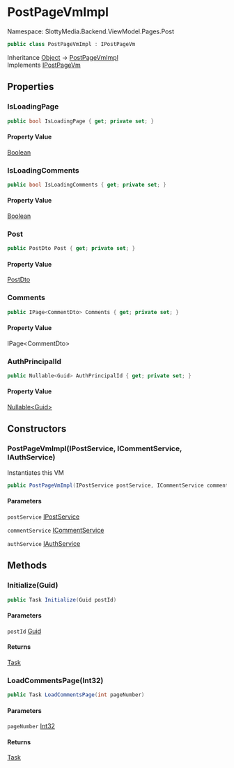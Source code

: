 # PostPageVmImpl

Namespace: SlottyMedia.Backend.ViewModel.Pages.Post

```csharp
public class PostPageVmImpl : IPostPageVm
```

Inheritance [Object](https://docs.microsoft.com/en-us/dotnet/api/system.object) → [PostPageVmImpl](./slottymedia.backend.viewmodel.pages.post.postpagevmimpl.md)<br>
Implements [IPostPageVm](./slottymedia.backend.viewmodel.pages.post.ipostpagevm.md)

## Properties

### **IsLoadingPage**

```csharp
public bool IsLoadingPage { get; private set; }
```

#### Property Value

[Boolean](https://docs.microsoft.com/en-us/dotnet/api/system.boolean)<br>

### **IsLoadingComments**

```csharp
public bool IsLoadingComments { get; private set; }
```

#### Property Value

[Boolean](https://docs.microsoft.com/en-us/dotnet/api/system.boolean)<br>

### **Post**

```csharp
public PostDto Post { get; private set; }
```

#### Property Value

[PostDto](./slottymedia.backend.dtos.postdto.md)<br>

### **Comments**

```csharp
public IPage<CommentDto> Comments { get; private set; }
```

#### Property Value

IPage&lt;CommentDto&gt;<br>

### **AuthPrincipalId**

```csharp
public Nullable<Guid> AuthPrincipalId { get; private set; }
```

#### Property Value

[Nullable&lt;Guid&gt;](https://docs.microsoft.com/en-us/dotnet/api/system.nullable-1)<br>

## Constructors

### **PostPageVmImpl(IPostService, ICommentService, IAuthService)**

Instantiates this VM

```csharp
public PostPageVmImpl(IPostService postService, ICommentService commentService, IAuthService authService)
```

#### Parameters

`postService` [IPostService](./slottymedia.backend.services.interfaces.ipostservice.md)<br>

`commentService` [ICommentService](./slottymedia.backend.services.interfaces.icommentservice.md)<br>

`authService` [IAuthService](./slottymedia.backend.services.interfaces.iauthservice.md)<br>

## Methods

### **Initialize(Guid)**

```csharp
public Task Initialize(Guid postId)
```

#### Parameters

`postId` [Guid](https://docs.microsoft.com/en-us/dotnet/api/system.guid)<br>

#### Returns

[Task](https://docs.microsoft.com/en-us/dotnet/api/system.threading.tasks.task)<br>

### **LoadCommentsPage(Int32)**

```csharp
public Task LoadCommentsPage(int pageNumber)
```

#### Parameters

`pageNumber` [Int32](https://docs.microsoft.com/en-us/dotnet/api/system.int32)<br>

#### Returns

[Task](https://docs.microsoft.com/en-us/dotnet/api/system.threading.tasks.task)<br>
